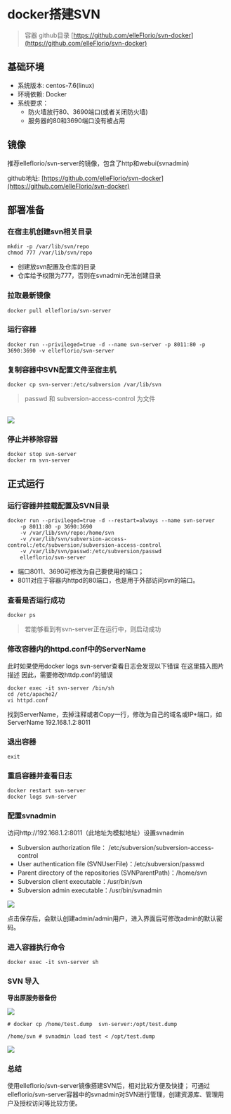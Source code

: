 # docker搭建SVN #

> 容器 github目录 [https://github.com/elleFlorio/svn-docker](https://github.com/elleFlorio/svn-docker)


## 基础环境 ##

- 系统版本: centos-7.6(linux)
- 环境依赖: Docker
- 系统要求：
	- 防火墙放行80、3690端口(或者关闭防火墙)
	- 服务器的80和3690端口没有被占用

## 镜像 ##

推荐elleflorio/svn-server的镜像，包含了http和webui(svnadmin)

github地址: [https://github.com/elleFlorio/svn-docker](https://github.com/elleFlorio/svn-docker)

## 部署准备 ##

### 在宿主机创建svn相关目录 ###

	mkdir -p /var/lib/svn/repo
	chmod 777 /var/lib/svn/repo

- 创建放svn配置及仓库的目录
- 仓库给予权限为777，否则在svnadmin无法创建目录

### 拉取最新镜像 ###

	docker pull elleflorio/svn-server

### 运行容器 ###

	docker run --privileged=true -d --name svn-server -p 8011:80 -p 3690:3690 -v elleflorio/svn-server

### 复制容器中SVN配置文件至宿主机 ###

	docker cp svn-server:/etc/subversion /var/lib/svn

> passwd 和 subversion-access-control 为文件

<br />

<img src="Files/20201125145933.png" />

### 停止并移除容器 ###

	docker stop svn-server
	docker rm svn-server

## 正式运行 ##

### 运行容器并挂载配置及SVN目录 ###

	docker run --privileged=true -d --restart=always --name svn-server 
		-p 8011:80 -p 3690:3690 
		-v /var/lib/svn/repo:/home/svn 
		-v /var/lib/svn/subversion-access-control:/etc/subversion/subversion-access-control 
		-v /var/lib/svn/passwd:/etc/subversion/passwd 
		elleflorio/svn-server

- 端口8011、3690可修改为自己要使用的端口；
- 8011对应于容器内httpd的80端口，也是用于外部访问svn的端口。

### 查看是否运行成功 ###

	docker ps

> 若能够看到有svn-server正在运行中，则启动成功

### 修改容器内的httpd.conf中的ServerName ###

此时如果使用docker logs svn-server查看日志会发现以下错误
在这里插入图片描述
因此，需要修改httdp.conf的错误

	docker exec -it svn-server /bin/sh
	cd /etc/apache2/
	vi httpd.conf

找到ServerName，去掉注释或者Copy一行，修改为自己的域名或IP+端口，如ServerName 192.168.1.2:8011

### 退出容器 ###

	exit

### 重启容器并查看日志 ###

	docker restart svn-server
	docker logs svn-server

### 配置svnadmin ###

访问http://192.168.1.2:8011（此地址为模拟地址）设置svnadmin

- Subversion authorization file： /etc/subversion/subversion-access-control
- User authentication file (SVNUserFile)：/etc/subversion/passwd
- Parent directory of the repositories (SVNParentPath)：/home/svn
- Subversion client executable：/usr/bin/svn
- Subversion admin executable：/usr/bin/svnadmin

>

<img src="Files/20201125145921.png" />

点击保存后，会默认创建admin/admin用户，进入界面后可修改admin的默认密码。

### 进入容器执行命令 ###

	docker exec -it svn-server sh

### SVN 导入 ###

**导出原服务器备份**

<img src="Files/20201209163420.png" />

	# docker cp /home/test.dump  svn-server:/opt/test.dump

	/home/svn # svnadmin load test < /opt/test.dump

>

<img src="Files/20201127131743.png" />

### 总结 ###

使用elleflorio/svn-server镜像搭建SVN后，相对比较方便及快捷；
可通过elleflorio/svn-server容器中的svnadmin对SVN进行管理，创建资源库、管理用户及授权访问等比较方便。